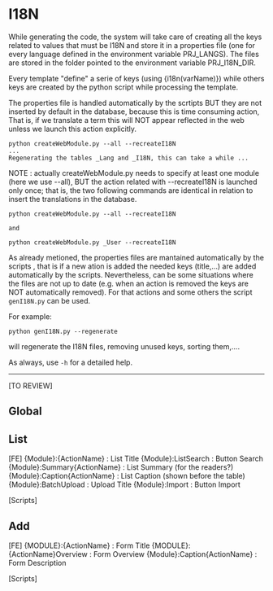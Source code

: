 I18N
====

While generating the code, the system will take care of creating all the keys related to values that must be I18N and store it in a properties file (one for every language defined in the environment variable PRJ_LANGS). The files are stored in the folder pointed to the environment variable PRJ_I18N_DIR.

Every template "define" a serie of keys (using {i18n(varName)}) while others keys are created by the python script while processing the template.

The properties file is handled automatically by the scrtipts BUT they are not inserted by default in the database, because this is time consuming action, That is, if we translate a term this will NOT appear reflected in the web unless we launch this action explicitly.

    python createWebModule.py --all --recreateI18N
    ...
    Regenerating the tables _Lang and _I18N, this can take a while ...


NOTE : actually createWebModule.py needs to specify at least one module (here we use --all), BUT the action related with --recreateI18N is launched only once; that is, the two following commands are identical in relation to insert the translations in the database.

    python createWebModule.py --all --recreateI18N
    
    and

    python createWebModule.py _User --recreateI18N

As already metioned, the properties files are mantained automatically by the scripts
, that is if a new ation is added the needed keys (title,...) are added automatically by the scripts. Nevertheless, can be some situations where the files are not up to date (e.g. when an action is removed the keys are NOT automatically removed). For that actions and some others the script `genI18N.py` can be used. 

For example:

    python genI18N.py --regenerate

will regenerate the I18N files, removing unused keys, sorting them,....

As always, use `-h` for a detailed help. 

--------------------------------------------------------------------------------

[TO REVIEW]

Global
------


List
----
[FE]
{Module}:{ActionName}        : List Title
{Module}:ListSearch          : Button Search
{Module}:Summary{ActionName} : List Summary (for the readers?)
{Module}:Caption{ActionName} : List Caption (shown before the table)
{Module}:BatchUpload         : Upload Title
{Module}:Import              : Button Import

[Scripts]

Add
----
[FE]
{MODULE}:{ActionName}         : Form Title
{MODULE}:{ActionName}Overview : Form Overview
{Module}:Caption{ActionName}  : Form Description

[Scripts]